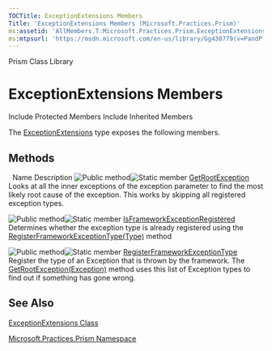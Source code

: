 ```yaml
---
TOCTitle: ExceptionExtensions Members
Title: 'ExceptionExtensions Members (Microsoft.Practices.Prism)'
ms:assetid: 'AllMembers.T:Microsoft.Practices.Prism.ExceptionExtensions'
ms:mtpsurl: 'https://msdn.microsoft.com/en-us/library/Gg430779(v=PandP.50)'
---
```


Prism Class Library

ExceptionExtensions Members
===========================

Include Protected Members
Include Inherited Members

The [ExceptionExtensions](https://msdn.microsoft.com/t:microsoft.practices.prism.exceptionextensions) type exposes the following members.

Methods
-------

<span id="methodTableToggle"></span>
 
Name
Description
![](https://msdn.microsoft.com/en-us/Gg430779.pubmethod(en-us,PandP.50).gif "Public method")![](https://msdn.microsoft.com/en-us/Gg430779.static(en-us,PandP.50).gif "Static member")
[GetRootException](https://msdn.microsoft.com/m:microsoft.practices.prism.exceptionextensions.getrootexception(system.exception))
Looks at all the inner exceptions of the exception parameter to find the most likely root cause of the exception. This works by skipping all registered exception types.

![](https://msdn.microsoft.com/en-us/Gg430779.pubmethod(en-us,PandP.50).gif "Public method")![](https://msdn.microsoft.com/en-us/Gg430779.static(en-us,PandP.50).gif "Static member")
[IsFrameworkExceptionRegistered](https://msdn.microsoft.com/m:microsoft.practices.prism.exceptionextensions.isframeworkexceptionregistered(system.type))
Determines whether the exception type is already registered using the [RegisterFrameworkExceptionType(Type)](https://msdn.microsoft.com/m:microsoft.practices.prism.exceptionextensions.registerframeworkexceptiontype(system.type)) method

![](https://msdn.microsoft.com/en-us/Gg430779.pubmethod(en-us,PandP.50).gif "Public method")![](https://msdn.microsoft.com/en-us/Gg430779.static(en-us,PandP.50).gif "Static member")
[RegisterFrameworkExceptionType](https://msdn.microsoft.com/m:microsoft.practices.prism.exceptionextensions.registerframeworkexceptiontype(system.type))
Register the type of an Exception that is thrown by the framework. The [GetRootException(Exception)](https://msdn.microsoft.com/m:microsoft.practices.prism.exceptionextensions.getrootexception(system.exception)) method uses this list of Exception types to find out if something has gone wrong.

See Also
--------

<span id="seeAlsoToggle"></span>
[ExceptionExtensions Class](https://msdn.microsoft.com/t:microsoft.practices.prism.exceptionextensions)

[Microsoft.Practices.Prism Namespace](https://msdn.microsoft.com/n:microsoft.practices.prism)
